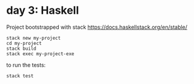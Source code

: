 # day 3: Haskell
Project bootstrapped with stack https://docs.haskellstack.org/en/stable/
```
stack new my-project
cd my-project
stack build
stack exec my-project-exe
```

to run the tests:
```
stack test
```

